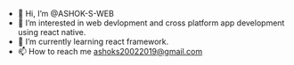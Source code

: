 - 👋 Hi, I’m @ASHOK-S-WEB
- 👀 I’m interested in web devlopment and cross platform app development using react native.
- 🌱 I’m currently learning react framework.
- 📫 How to reach me ashoks20022019@gmail.com

<!---
ASHOK-S-WEB/ASHOK-S-WEB is a ✨ special ✨ repository because its `README.md` (this file) appears on your GitHub profile.
You can click the Preview link to take a look at your changes.
--->
